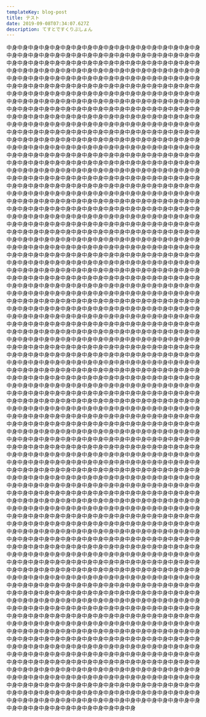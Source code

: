 ```yaml
---
templateKey: blog-post
title: テスト
date: 2019-09-08T07:34:07.627Z
description: てすとですくりぷしょん
---
```

中身中身中身中身中身中身中身中身中身中身中身中身中身中身中身中身中身中身中身中身中身中身中身中身中身中身中身中身中身中身中身中身中身中身中身中身中身中身中身中身中身中身中身中身中身中身中身中身中身中身中身中身中身中身中身中身中身中身中身中身中身中身中身中身中身中身中身中身中身中身中身中身中身中身中身中身中身中身中身中身中身中身中身中身中身中身中身中身中身中身中身中身中身中身中身中身中身中身中身中身中身中身中身中身中身中身中身中身中身中身中身中身中身中身中身中身中身中身中身中身中身中身中身中身中身中身中身中身中身中身中身中身中身中身中身中身中身中身中身中身中身中身中身中身中身中身中身中身中身中身中身中身中身中身中身中身中身中身中身中身中身中身中身中身中身中身中身中身中身中身中身中身中身中身中身中身中身中身中身中身中身中身中身中身中身中身中身中身中身中身中身中身中身中身中身中身中身中身中身中身中身中身中身中身中身中身中身中身中身中身中身中身中身中身中身中身中身中身中身中身中身中身中身中身中身中身中身中身中身中身中身中身中身中身中身中身中身中身中身中身中身中身中身中身中身中身中身中身中身中身中身中身中身中身中身中身中身中身中身中身中身中身中身中身中身中身中身中身中身中身中身中身中身中身中身中身中身中身中身中身中身中身中身中身中身中身中身中身中身中身中身中身中身中身中身中身中身中身中身中身中身中身中身中身中身中身中身中身中身中身中身中身中身中身中身中身中身中身中身中身中身中身中身中身中身中身中身中身中身中身中身中身中身中身中身中身中身中身中身中身中身中身中身中身中身中身中身中身中身中身中身中身中身中身中身中身中身中身中身中身中身中身中身中身中身中身中身中身中身中身中身中身中身中身中身中身中身中身中身中身中身中身中身中身中身中身中身中身中身中身中身中身中身中身中身中身中身中身中身中身中身中身中身中身中身中身中身中身中身中身中身中身中身中身中身中身中身中身中身中身中身中身中身中身中身中身中身中身中身中身中身中身中身中身中身中身中身中身中身中身中身中身中身中身中身中身中身中身中身中身中身中身中身中身中身中身中身中身中身中身中身中身中身中身中身中身中身中身中身中身中身中身中身中身中身中身中身中身中身中身中身中身中身中身中身中身中身中身中身中身中身中身中身中身中身中身中身中身中身中身中身中身中身中身中身中身中身中身中身中身中身中身中身中身中身中身中身中身中身中身中身中身中身中身中身中身中身中身中身中身中身中身中身中身中身中身中身中身中身中身中身中身中身中身中身中身中身中身中身中身中身中身中身中身中身中身中身中身中身中身中身中身中身中身中身中身中身中身中身中身中身中身中身中身中身中身中身中身中身中身中身中身中身中身中身中身中身中身中身中身中身中身中身中身中身中身中身中身中身中身中身中身中身中身中身中身中身中身中身中身中身中身中身中身中身中身中身中身中身中身中身中身中身中身中身中身中身中身中身中身中身中身中身中身中身中身中身中身中身中身中身中身中身中身中身中身中身中身中身中身中身中身中身中身中身中身中身中身中身中身中身中身中身中身中身中身中身中身中身中身中身中身中身中身中身中身中身中身中身中身中身中身中身中身中身中身中身中身中身中身中身中身中身中身中身中身中身中身中身中身中身中身中身中身中身中身中身中身中身中身中身中身中身中身中身中身中身中身中身中身中身中身中身中身中身中身中身中身中身中身中身中身中身中身中身中身中身中身中身中身中身中身中身中身中身中身中身中身中身中身中身中身中身中身中身中身中身中身中身中身中身中身中身中身中身中身中身中身中身中身中身中身中身中身中身中身中身中身中身中身中身中身中身中身中身中身中身中身中身中身中身中身中身中身中身中身中身中身中身中身中身中身中身中身中身中身中身中身中身中身中身中身中身中身中身中身中身中身中身中身中身中身中身中身中身中身中身中身中身中身中身中身中身中身中身中身中身中身中身中身中身中身中身中身中身中身中身中身中身中身中身中身中身中身中身中身中身中身中身中身中身中身中身中身中身中身中身中身中身中身中身中身中身中身中身中身中身中身中身中身中身中身中身中身中身中身中身中身中身中身中身中身中身中身中身中身中身中身中身中身中身中身中身中身中身中身中身中身中身中身中身中身中身中身中身中身中身中身中身中身中身中身中身中身中身中身中身中身中身中身中身中身中身中身中身中身中身中身中身中身中身中身中身中身中身中身中身中身中身中身中身中身中身中身中身中身中身中身中身中身中身中身中身中身中身中身中身中身中身中身中身中身中身中身中身中身中身中身中身中身中身中身中身中身中身中身中身中身中身中身中身中身中身中身中身中身中身中身中身中身中身中身中身中身中身中身中身中身中身中身中身中身中身中身中身中身中身中身中身中身中身中身中身中身中身中身中身中身中身中身中身中身中身中身中身中身中身中身中身中身中身中身中身中身中身中身中身中身中身中身中身中身中身中身中身中身中身中身中身中身中身中身中身中身中身中身中身中身中身中身中身中身中身中身中身中身中身中身中身中身中身中身中身中身中身中身中身中身中身中身中身中身中身中身中身中身中身中身中身中身中身中身中身中身中身中身中身中身中身中身中身中身中身中身中身中身中身中身中身中身中身中身中身中身中身中身中身中身中身中身中身中身中身中身中身中身中身中身中身中身中身中身中身中身中身中身中身中身中身中身中身中身中身中身中身中身中身中身中身中身中身中身中身中身中身中身中身中身中身中身中身中身中身中身中身中身中身中身中身中身中身中身中身中身中身中身中身中身中身中身中身中身中身中身中身中身中身中身中身中身中身中身中身中身中身中身中身中身中身中身中身中身中身中身中身中身中身中身中身中身中身中身中身中身中身中身中身中身中身中身中身中身中身中身中身中身中身中身中身中身中身中身中身中身中身中身中身中身中身中身中身中身中身中身中身中身中身中身中身中身中身中身中身中身中身中身中身中身中身中身中身中身中身中身中身中身中身中身中身中身中身中身中身中身中身中身中身中身中身中身中身中身中身中身中身中身中身中身中身中身中身中身中身中身中身中身中身中身中身中身中身中身中身中身中身中身中身中身中身中身中身中身中身中身中身中身中身中身中身中身中身中身中身中身中身中身中身中身中身中身中身中身中身中身中身中身中身中身中身中身中身中身中身中身中身中身中身中身中身中身中身中身中身中身中身中身中身中身中身中身中身中身中身中身中身中身中身中身中身中身中身中身中身中身中身中身中身中身中身中身中身中身中身中身中身中身中身中身中身中身中身中身中身中身中身中身中身中身中身中身中身中身中身中身中身中身中身中身中身中身中身中身中身中身中身中身中身中身中身中身中身中身中身中身中身中身中身中身中身中身中身中身中身中身中身中身中身中身中身中身中身中身中身中身中身中身中身中身中身中身中身中身中身中身中身中身中身中身中身中身中身中身中身中身中身中身中身中身中身中身中身中身中身中身中身中身中身中身中身中身中身中身中身中身中身中身中身中身中身中身中身中身中身中身中身中身中身中身中身中身中身中身中身中身中身中身中身中身中身中身中身中身中身中身中身中身中身中身中身中身中身中身中身中身中身中身中身中身中身中身中身中身中身中身中身中身中身中身中身中身中身中身中身中身中身中身中身中身中身中身
